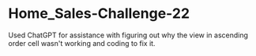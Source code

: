 # Home_Sales-Challenge-22

Used ChatGPT for assistance with figuring out why the view in ascending order cell wasn't working and coding to fix it.
